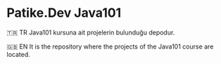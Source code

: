 # Patike.Dev Java101 
🇹🇷 TR
Java101 kursuna ait projelerin bulunduğu depodur.

🇬🇧 EN
It is the repository where the projects of the Java101 course are located.
